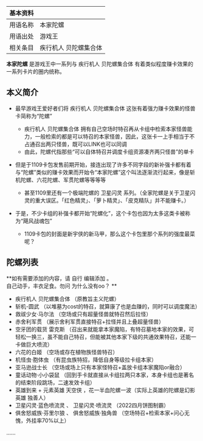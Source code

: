 |  **基本资料**  ||
|---|---|
|用语名称  |  本家陀螺   |
|用语出处  |  游戏王   |
|相关条目  |  疾行机人 贝陀螺集合体   |
  
**本家陀螺** 是游戏王中一系列与  疾行机人 贝陀螺集合体  有着类似程度赚卡效果的一系列卡片的圈内统称。

##  本义简介

  * 最早游戏王爱好者们将  疾行机人 贝陀螺集合体  这张有着强力赚卡效果的怪兽卡简称为“陀螺” 
    * 疾行机人 贝陀螺集合体  拥有自己空场时特召再从卡组中检索本家怪兽能力，一般检索的都是可以特召的本家怪兽，因此，这张卡一上手相当于不占通召出两只怪兽，既可以LINK也可以同调 
    * 由此，陀螺代指那些“可以自体特召并调度卡组资源凑齐两只怪兽”的单卡 

  * 但是于1109卡包发售前期开始，接连出现了许多不同字段的新补强卡都有着与“陀螺”类似的赚卡效果而开始令“本家陀螺”这个叫法逐渐流行起来，像是斩机陀螺、六花陀螺、军贯陀螺等等等等 
    * 甚至1109里还有一个极端陀螺的  卫星闪灵  系列。（全家陀螺是关于卫星闪灵的重大误区。「红色精灵」、「萝卜精灵」、「皮克精队」并不能赚卡。） 

  * 于是，不少卡组的补强卡都开始“陀螺化”，这个卡包也因为太多这类卡被称为“飓风战魂包” 
    * 1109卡包的封面是新宇侠的新马甲，那么这个卡包里那个系列的强度最菜呢？ 

##  陀螺列表

**如有需要添加的内容，请 自行  编辑添加  。  
自己动手，丰衣足食。勿问  为什么没有oo？  **

  * 疾行机人 贝陀螺集合体  （原教旨主义陀螺） 
  * 斩机-圆武  （以堆墓为cost的特召，就算康了也是血赚的，同时可以调度魔法） 
  * 救祓少女·马尔法  （空场或只有超量怪兽就特召然后拉怪） 
  * 赤舍利军贯  （展示舍利军贯直接特召+拉怪并且上叠超量怪兽） 
  * 空牙团的载货 雷克斯  （召出来就能拿本家魔陷，有特召墓地本家的效果，可轻松一换三，虽不能自己特召，但能被其他本家下级的共通效果特召，还能一卡做巨大喷流） 
  * 六花的白姬  （空场或存在植物族怪兽特召） 
  * 机怪虫·胞体虫  （有昆虫族特招，降低自身等级拉卡组本家） 
  * 亚马逊战士长  （空场或场上只有本家怪特召+盖放卡组本家魔陷or融合） 
  * 童话动物·小小袋鼠  （回到手卡就直接从卡组拉两只本家，本身卡组也是著名的结束阶段跳场，二速发效卡组） 
  * 英雄到来  \+  元素英雄 天空侠  ，花一半血陀螺一波（实际上英雄的陀螺是幻影英雄 独善人） 
  * 卫星闪灵·蓝色喷流灵  、  卫星闪灵·喷流灵  （2022四月饼图制霸） 
  * 俱舍怒威族·芬里尔狼  、  俱舍怒威族·独角兽  （空场特召+检索本家+问心无愧，外挂率70%以上） 

……